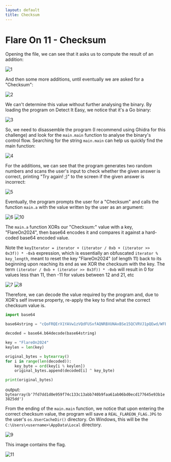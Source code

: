 ```yaml
---
layout: default
title: Checksum
---
```


# Flare On 11 - Checksum
Opening the file, we can see that it asks us to compute the result of an addition:

![1](./pictures/checksum1.png)

And then some more additions, until eventually we are asked for a "Checksum":

![2](./pictures/checksum2.png)

We can't determine this value without further analysing the binary. By loading the program on Detect It Easy, we notice that it's a Go binary:

![3](./pictures/checksum3.png)

So, we need to disassemble the program (I recommend using Ghidra for this challenge) and look for the `main.main` function to analyse the binary's control flow. Searching for the string `main.main` can help us quickly find the main function:

![4](./pictures/checksum4.png)

For the additions, we can see that the program generates two random numbers and scans the user's input to check whether the given answer is correct, printing "Try again! ;)" to the screen if the given answer is incorrect:

![5](./pictures/checksum5.png)

Eventually, the program prompts the user for a "Checksum" and calls the function `main.a` with the value written by the user as an argument:

![6](./pictures/checksum6.png)
![10](./pictures/checksum10.png)

The `main.a` function XORs our "Checksum:" value with a key, "FlareOn2024", then base64 encodes it and compares it against a hard-coded base64 encoded value.

Note the `keyIterator = iterator + (iterator / 0xb + (iterator >> 0x3f)) * -0xb` expression, which is essentially an obfuscated `iterator % key_length`, meant to reset the key "FlareOn2024" (of length 11) back to its beginning upon reaching its end as we XOR the checksum with the key. The term `(iterator / 0xb + (iterator >> 0x3f)) * -0xb` will result in 0 for values less than 11, then -11 for values between 12 and 21, etc

![7](./pictures/checksum7.png)
![8](./pictures/checksum8.png)

Therefore, we can decode the value required by the program and, due to XOR's self inverse property, re-apply the key to find what the correct checksum value is.

```python
import base64

base64string = "cQoFRQErX1YAVw1zVQdFUSxfAQNRBXUNAxBSe15QCVRVJ1pQEwd/WFBUAlElCFBFUnlaB1ULByRdBEFdfVtWVA=="

decoded = base64.b64decode(base64string)

key = "FlareOn2024"
keylen = len(key)

original_bytes = bytearray()
for i in range(len(decoded)):
    key_byte = ord(key[i % keylen])
    original_bytes.append(decoded[i] ^ key_byte)

print(original_bytes)
```
output:
`bytearray(b'7fd7dd1d0e959f74c133c13abb740b9faa61ab06bd0ecd177645e93b1e3825dd')`

From the ending of the `main.main` function, we notice that upon entering the correct checksum value, the program will save a `REAL_FLAREON_FLAG.JPG` to the user's `os.UserCacheDir()` directory. On Windows, this will be the `C:\Users\<username>\AppData\Local` directory.

![9](./pictures/checksum9.png)

This image contains the flag.

![11](./pictures/checksum11.png)